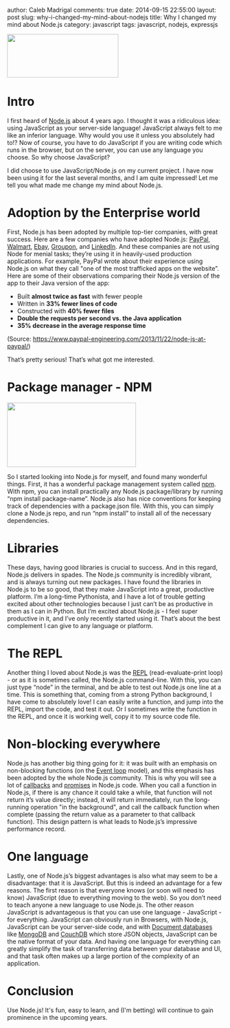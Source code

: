author: Caleb Madrigal
comments: true
date: 2014-09-15 22:55:00
layout: post
slug: why-i-changed-my-mind-about-nodejs
title: Why I changed my mind about Node.js
category: javascript
tags: javascript, nodejs, expressjs

<img src="/static/images/nodejs-logo.png" style="width:259px; height:101px" />

# Intro

I first heard of [Node.js](http://nodejs.org/) about 4 years ago. I thought it was a ridiculous idea: using JavaScript as your server-side language! JavaScript always felt to me like an inferior language. Why would you use it unless you absolutely had to!? Now of course, you have to do JavaScript if you are writing code which runs in the browser, but on the server, you can use any language you choose. So why choose JavaScript?

I did choose to use JavaScript/Node.js on my current project. I have now been using it for the last several months, and I am quite impressed! Let me tell you what made me change my mind about Node.js.

# Adoption by the Enterprise world

First, Node.js has been adopted by multiple top-tier companies, with great success. Here are a few companies who have adopted Node.js: [PayPal](https://www.paypal-engineering.com/2013/11/22/node-js-at-paypal/), [Walmart](http://venturebeat.com/2012/01/24/why-walmart-is-using-node-js/), [Ebay](http://www.ebaytechblog.com/2013/05/17/how-we-built-ebays-first-node-js-application/#.VBe2hi5dV00), [Groupon](http://www.datacenterknowledge.com/archives/2013/12/06/need-speed-groupon-migrated-node-js/), and [LinkedIn](http://venturebeat.com/2011/08/16/linkedin-node/). And these companies are not using Node for menial tasks; they’re using it in heavily-used production applications. For example, PayPal wrote about their experience using Node.js on what they call "one of the most trafficked apps on the website”. Here are some of their observations comparing their Node.js version of the app to their Java version of the app:

* Built **almost twice as fast** with fewer people
* Written in **33% fewer lines of code**
* Constructed with **40% fewer files**
* **Double the requests per second vs. the Java application**
* **35% decrease in the average response time**

(Source: <https://www.paypal-engineering.com/2013/11/22/node-js-at-paypal/>)

That’s pretty serious! That’s what got me interested.

# Package manager - NPM

<img src="/static/images/npm-logo.png" style="width:300px; height:150px" />

So I started looking into Node.js for myself, and found many wonderful things. First, it has a wonderful package management system called [npm](https://www.npmjs.org/). With npm, you can install practically any Node.js package/library by running “npm install package-name”. Node.js also has nice conventions for keeping track of dependencies with a package.json file. With this, you can simply clone a Node.js repo, and run “npm install” to install all of the necessary dependencies.

# Libraries

These days, having good libraries is crucial to success. And in this regard, Node.js delivers in spades. The Node.js community is incredibly vibrant, and is always turning out new packages. I have found the libraries in Node.js to be so good, that they make JavaScript into a great, productive platform. I’m a long-time Pythonista, and I have a lot of trouble getting excited about other technologies because I just can’t be as productive in them as I can in Python. But I’m excited about Node.js - I feel super productive in it, and I’ve only recently started using it. That’s about the best complement I can give to any language or platform.

# The REPL

Another thing I loved about Node.js was the [REPL](http://en.wikipedia.org/wiki/Read%E2%80%93eval%E2%80%93print_loop) (read-evaluate-print loop) - or as it is sometimes called, the Node.js command-line. With this, you can just type “node” in the terminal, and be able to test out Node.js one line at a time. This is something that, coming from a strong Python background, I have come to absolutely love! I can easily write a function, and jump into the REPL, import the code, and test it out. Or I sometimes write the function in the REPL, and once it is working well, copy it to my source code file.

# Non-blocking everywhere

Node.js has another big thing going for it: it was built with an emphasis on non-blocking functions (on the [Event loop](http://en.wikipedia.org/wiki/Event_loop) model), and this emphasis has been adopted by the whole Node.js community. This is why you will see a lot of [callbacks](http://en.wikipedia.org/wiki/Callback_(computer_programming)) and [promises](https://github.com/kriskowal/q) in Node.js code. When you call a function in Node.js, if there is any chance it could take a while, that function will not return it’s value directly; instead, it will return immediately, run the long-running operation "in the background", and call the callback function when complete (passing the return value as a parameter to that callback function). This design pattern is what leads to Node.js’s impressive performance record.

# One language

Lastly, one of Node.js’s biggest advantages is also what may seem to be a disadvantage: that it is JavaScript. But this is indeed an advantage for a few reasons. The first reason is that everyone knows (or soon will need to know) JavaScript (due to everything moving to the web). So you don’t need to teach anyone a new language to use Node.js. The other reason JavaScript is advantageous is that you can use one language - JavaScript - for everything. JavaScript can obviously run in Browsers, with Node.js, JavaScript can be your server-side code, and with [Document databases](http://en.wikipedia.org/wiki/Document-oriented_database) like [MongoDB](http://www.mongodb.org/) and [CouchDB](http://couchdb.apache.org/) which store JSON objects, JavaScript can be the native format of your data. And having one language for everything can greatly simplify the task of transferring data between your database and UI, and that task often makes up a large portion of the complexity of an application.

# Conclusion

Use Node.js! It's fun, easy to learn, and (I'm betting) will continue to gain prominence in the upcoming years.

